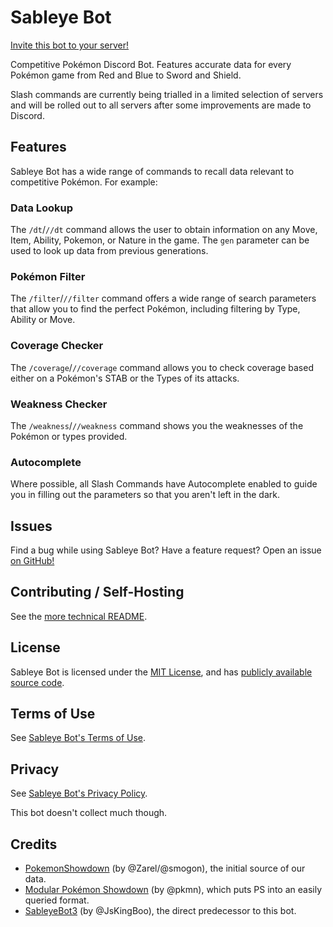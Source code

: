 # Sableye Bot

[Invite this bot to your server!][invite]

Competitive Pokémon Discord Bot.  Features accurate data for every Pokémon
game from Red and Blue to Sword and Shield.

Slash commands are currently being trialled in a limited selection of servers
and will be rolled out to all servers after some improvements are made to
Discord.

## Features

Sableye Bot has a wide range of commands to recall data relevant to
competitive Pokémon.  For example:

### Data Lookup

The `/dt`/`//dt` command allows the user to obtain information on any Move, Item,
Ability, Pokemon, or Nature in the game.  The `gen` parameter can be used to
look up data from previous generations.

### Pokémon Filter

The `/filter`/`//filter` command offers a wide range of search parameters that allow you
to find the perfect Pokémon, including filtering by Type, Ability or Move.

### Coverage Checker

The `/coverage`/`//coverage` command allows you to check coverage based either on a
Pokémon's STAB or the Types of its attacks.

### Weakness Checker

The `/weakness`/`//weakness` command shows you the weaknesses of the Pokémon or types
provided.

### Autocomplete

Where possible, all Slash Commands have Autocomplete enabled to guide you in
filling out the parameters so that you aren't left in the dark.

## Issues

Find a bug while using Sableye Bot? Have a feature request? Open an issue [on
GitHub!][hatemail]

## Contributing / Self-Hosting

See the [more technical README][README].

## License

Sableye Bot is licensed under the [MIT License][LICENSE], and has [publicly
available source code][repo].

## Terms of Use

See [Sableye Bot's Terms of Use][TERMS].

## Privacy

See [Sableye Bot's Privacy Policy][PRIVACY].

This bot doesn't collect much though.

## Credits

* [PokemonShowdown][1] (by @Zarel/@smogon), the initial source of our
  data.
* [Modular Pokémon Showdown][2] (by @pkmn), which puts PS into an
  easily queried format.
* [SableyeBot3][3] (by @JsKingBoo), the direct predecessor to this bot.

[hatemail]: https://github.com/Stalruth/SableyeBot4/issues/new
[invite]: https://discord.com/api/oauth2/authorize?client_id=211522070620667905&permissions=0&scope=applications.commands%20bot
[LICENSE]: LICENSE/
[TERMS]: TERMS/
[PRIVACY]: PRIVACY/
[README]: README/
[repo]: https://github.com/Stalruth/SableyeBot4/
[1]: https://github.com/Zarel/Pokemon-Showdown
[2]: https://github.com/pkmn/ps
[3]: https://github.com/JsKingBoo/SableyeBot3

